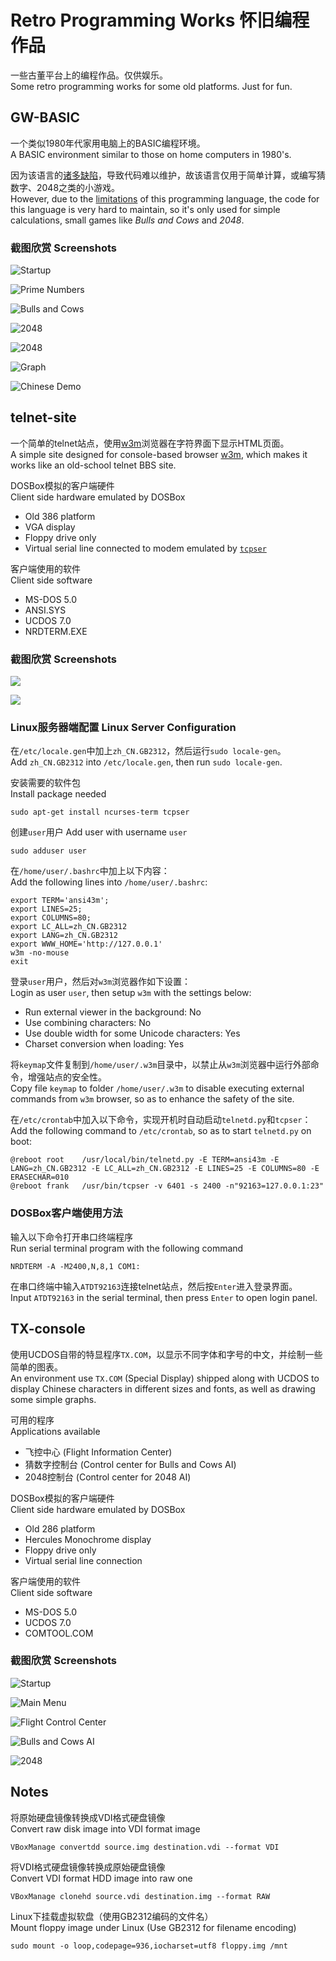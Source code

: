 Retro Programming Works 怀旧编程作品
====================================

一些古董平台上的编程作品。仅供娱乐。  
Some retro programming works for some old platforms. Just for fun.

GW-BASIC
--------

一个类似1980年代家用电脑上的BASIC编程环境。  
A BASIC environment similar to those on home computers in 1980's.

因为该语言的[诸多缺陷](http://www.cnbeta.com/articles/deep/232400.htm)，导致代码难以维护，故该语言仅用于简单计算，或编写猜数字、2048之类的小游戏。  
However, due to the [limitations](http://programmingisterrible.com/post/40132515169/dijkstra-basic) of this programming language, the code for this language is very hard to maintain, so it's only used for simple calculations, small games like *Bulls and Cows* and *2048*.

### 截图欣赏 Screenshots

![Startup](http://frank-deng.github.io/retro-works/Startup.png)

![Prime Numbers](http://frank-deng.github.io/retro-works/Prime%20Numbers.png)

![Bulls and Cows](http://frank-deng.github.io/retro-works/Guessnum.png)

![2048](http://frank-deng.github.io/retro-works/2048-1.png)

![2048](http://frank-deng.github.io/retro-works/2048-2.png)

![Graph](http://frank-deng.github.io/retro-works/Graph.png)

![Chinese Demo](http://frank-deng.github.io/retro-works/Chinese.png)


telnet-site
-----------

一个简单的telnet站点，使用[w3m](http://w3m.sourceforge.net)浏览器在字符界面下显示HTML页面。  
A simple site designed for console-based browser [w3m](http://w3m.sourceforge.net), which makes it works like an old-school telnet BBS site.

DOSBox模拟的客户端硬件  
Client side hardware emulated by DOSBox

* Old 386 platform
* VGA display
* Floppy drive only
* Virtual serial line connected to modem emulated by [`tcpser`](http://www.jbrain.com/pub/linux/serial/)

客户端使用的软件  
Client side software

* MS-DOS 5.0
* ANSI.SYS
* UCDOS 7.0
* NRDTERM.EXE

### 截图欣赏 Screenshots

![](http://frank-deng.github.io/retro-works/Telnet%201.png)

![](http://frank-deng.github.io/retro-works/Telnet%202.png)

### Linux服务器端配置 Linux Server Configuration

在`/etc/locale.gen`中加上`zh_CN.GB2312`，然后运行`sudo locale-gen`。  
Add `zh_CN.GB2312` into `/etc/locale.gen`, then run `sudo locale-gen`.

安装需要的软件包  
Install package needed

	sudo apt-get install ncurses-term tcpser
	
创建`user`用户
Add user with username `user`
	
	sudo adduser user

在`/home/user/.bashrc`中加上以下内容：  
Add the following lines into `/home/user/.bashrc`:

	export TERM='ansi43m';
	export LINES=25;
	export COLUMNS=80;
	export LC_ALL=zh_CN.GB2312
	export LANG=zh_CN.GB2312
	export WWW_HOME='http://127.0.0.1'
	w3m -no-mouse
	exit

登录`user`用户，然后对`w3m`浏览器作如下设置：  
Login as user `user`, then setup `w3m` with the settings below:

* Run external viewer in the background: No
* Use combining characters: No
* Use double width for some Unicode characters: Yes
* Charset conversion when loading: Yes

将`keymap`文件复制到`/home/user/.w3m`目录中，以禁止从`w3m`浏览器中运行外部命令，增强站点的安全性。  
Copy file `keymap` to folder `/home/user/.w3m` to disable executing external commands from `w3m` browser, so as to enhance the safety of the site.

在`/etc/crontab`中加入以下命令，实现开机时自动启动`telnetd.py`和`tcpser`：  
Add the following command to `/etc/crontab`, so as to start `telnetd.py` on boot:

	@reboot root    /usr/local/bin/telnetd.py -E TERM=ansi43m -E LANG=zh_CN.GB2312 -E LC_ALL=zh_CN.GB2312 -E LINES=25 -E COLUMNS=80 -E ERASECHAR=010
	@reboot frank   /usr/bin/tcpser -v 6401 -s 2400 -n"92163=127.0.0.1:23"

### DOSBox客户端使用方法

输入以下命令打开串口终端程序  
Run serial terminal program with the following command

	NRDTERM -A -M2400,N,8,1 COM1:

在串口终端中输入`ATDT92163`连接telnet站点，然后按`Enter`进入登录界面。  
Input `ATDT92163` in the serial terminal, then press `Enter` to open login panel.


TX-console
----------

使用UCDOS自带的特显程序`TX.COM`，以显示不同字体和字号的中文，并绘制一些简单的图表。  
An environment use `TX.COM` (Special Display) shipped along with UCDOS to display Chinese characters in different sizes and fonts, as well as drawing some simple graphs.

可用的程序  
Applications available

* 飞控中心 (Flight Information Center)
* 猜数字控制台 (Control center for Bulls and Cows AI)
* 2048控制台 (Control center for 2048 AI)

DOSBox模拟的客户端硬件  
Client side hardware emulated by DOSBox

* Old 286 platform
* Hercules Monochrome display
* Floppy drive only
* Virtual serial line connection

客户端使用的软件  
Client side software

* MS-DOS 5.0
* UCDOS 7.0
* COMTOOL.COM

### 截图欣赏 Screenshots

![Startup](http://frank-deng.github.io/retro-works/startup-tx.png)

![Main Menu](http://frank-deng.github.io/retro-works/menu.png)

![Flight Control Center](http://frank-deng.github.io/retro-works/fgfs.png)

![Bulls and Cows AI](http://frank-deng.github.io/retro-works/guessnum-console.png)

![2048](http://frank-deng.github.io/retro-works/2048-console.png)


Notes 
-----

将原始硬盘镜像转换成VDI格式硬盘镜像  
Convert raw disk image into VDI format image

	VBoxManage convertdd source.img destination.vdi --format VDI

将VDI格式硬盘镜像转换成原始硬盘镜像  
Convert VDI format HDD image into raw one

	VBoxManage clonehd source.vdi destination.img --format RAW

Linux下挂载虚拟软盘（使用GB2312编码的文件名）  
Mount floppy image under Linux (Use GB2312 for filename encoding)

	sudo mount -o loop,codepage=936,iocharset=utf8 floppy.img /mnt

